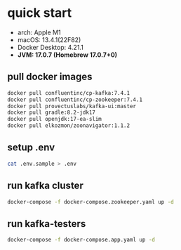 # quick start
- arch: Apple M1
- macOS: 13.4.1(22F82)
- Docker Desktop: 4.21.1
- **JVM: 17.0.7 (Homebrew 17.0.7+0)**

## pull docker images
```sh
docker pull confluentinc/cp-kafka:7.4.1
docker pull confluentinc/cp-zookeeper:7.4.1
docker pull provectuslabs/kafka-ui:master
docker pull gradle:8.2-jdk17
docker pull openjdk:17-ea-slim
docker pull elkozmon/zoonavigator:1.1.2
```

## setup .env
```sh
cat .env.sample > .env
```

## run kafka cluster
```sh
docker-compose -f docker-compose.zookeeper.yaml up -d
```


## run kafka-testers
```sh
docker-compose -f docker-compose.app.yaml up -d
```


